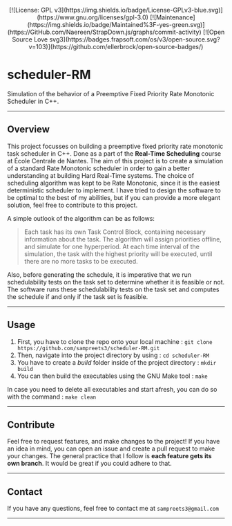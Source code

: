 <p style="text-align:center;">
[![License: GPL v3](https://img.shields.io/badge/License-GPLv3-blue.svg)](https://www.gnu.org/licenses/gpl-3.0)
[![Maintenance](https://img.shields.io/badge/Maintained%3F-yes-green.svg)](https://GitHub.com/Naereen/StrapDown.js/graphs/commit-activity)
[![Open Source Love svg3](https://badges.frapsoft.com/os/v3/open-source.svg?v=103)](https://github.com/ellerbrock/open-source-badges/)
</p>

# scheduler-RM
Simulation of the behavior of a Preemptive Fixed Priority Rate Monotonic Scheduler in C++.


---

## Overview
This project focusses on building a preemptive fixed priority rate monotonic task scheduler in C++. Done as a part of the **Real-Time Scheduling** course at École Centrale de Nantes. The aim of this project is to create a simulation of a standard Rate Monotonic scheduler in order to gain a better understanding at building Hard Real-Time systems. The choice of scheduling algorithm was kept to be Rate Monotonic, since it is the easiest deterministic scheduler to implement. I have tried to design the software to be optimal to the best of my abilities, but if you can provide a more elegant solution, feel free to contribute to this project.

A simple outlook of the algorithm can be as follows:
> Each task has its own Task Control Block, containing necessary information about the task. The algorithm will assign priorities offline,
> and simulate for one hyperperiod. At each time interval of the simulation, the task with the highest priority will be executed, until there
> are no more tasks to be executed.

Also, before generating the schedule, it is imperative that we run schedulability tests on the task set to determine whether it is feasible or not. The software runs these schedulability tests on the task set and computes the schedule if and only if the task set is feasible.

---

## Usage
1. First, you have to clone the repo onto your local machine : `git clone https://github.com/sampreets3/scheduler-RM.git`
1. Then, navigate into the project directory by using : `cd scheduler-RM`
1. You have to create a *build* folder inside of the project directory : `mkdir build`
1. You can then build the executables using the GNU Make tool :  `make`

In case you need to delete all executables and start afresh, you can do so with the command : `make clean`

---

## Contribute

Feel free to request features, and make changes to the project! If you have an idea in mind, you can open an issue and create a pull request to make your changes. The general practice that I follow is **each feature gets its own branch**. It would be great if you could adhere to that.

---

## Contact
If you have any questions, feel free to contact me at `sampreets3@gmail.com`

---
